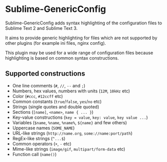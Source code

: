 Sublime-GenericConfig
=====================

Sublime-GenericConfig adds syntax highlighting of the configuration files
to Sublime Text 2 and Sublime Text 3.

It aims to provide generic highlighting for files which are
not supported by other plugins (for example ini files, nginx config).

This plugin may be used for a wide range of configuration files
because highlighting is based on common syntax constructions.

Supported constructions
-----------------------

* One line comments (`#`, `//`, `--` and `;`)
* Numbers, hex values, numbers with units (`12M`, `10kHz` etc)
* Color (`#ccc`, `#12ccff` etc)
* Common constants (`true`/`false`, `yes`/`no` etc)
* Strings (single quotes and double quoted)
* Sections (`[name]`, `<name>`, `name { ... }`)
* Key-value constructions (`key = value`, `key: value`, `key value ...`)
* Variables (`$name`, `%name`, `%name%`, `${name}` and few others)
* Uppercase names (`SOME_NAME`)
* URL-like strings (`http://name.org`, `some://name:port/path`)
* RegEx-like strings (`^...$`)
* Common operators (`+`, `-` etc)
* Mime-like strings (`image/gif`, `multipart/form-data` etc)
* Function call (`name()`)
